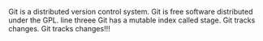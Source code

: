 Git is a distributed version control system.
Git is free software distributed under the GPL.
line threee
Git has a mutable index called stage.
Git tracks changes.
Git tracks changes!!!
